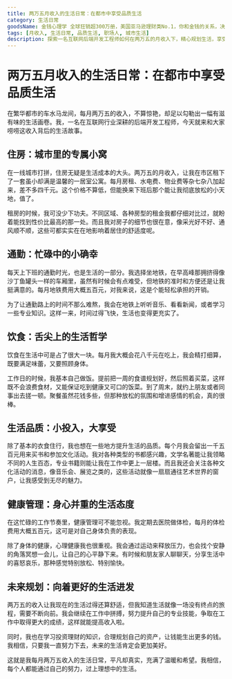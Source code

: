 ```yaml
---
title: 两万五月收入的生活日常：在都市中享受品质生活
category: 生活日常
goodsName: 金钱心理学 全球狂销超300万册，美国亚马逊理财类No.1，你和金钱的关系，决定了财富和你的距离！财务自由指南
tags: [月收入, 生活日常, 品质生活, 职场人, 城市生活]
description: 探索一名互联网后端开发工程师如何在两万五的月收入下，精心规划生活，享受都市中的品质生活。从住房、通勤到饮食、娱乐，全面解析月入两万五的生活日常。
---
```

# 两万五月收入的生活日常：在都市中享受品质生活
在繁华都市的车水马龙间，每月两万五的收入，不算惊艳，却足以勾勒出一幅有滋有味的生活画卷。我，一名在互联网行业深耕的后端开发工程师，今天就来和大家唠唠这收入背后的生活故事。

## 住房：城市里的专属小窝

在一线城市打拼，住房无疑是生活成本的大头。两万五的月收入，让我在市区租下了一套虽小却满是温馨的一居室公寓。每月房租、水电费、物业费等杂七杂八加起来，差不多四千元。这个价格不算低，但能换来下班后那个能让我彻底放松的小天地，值了。

租房的时候，我可没少下功夫。不同区域、各种房型的租金我都仔细对比过，就盼着能找到性价比最高的那一处。而且我对房子的细节也很在意，像采光好不好、通风顺不顺，这些可都实实在在地影响着居住的舒适度呢。

## 通勤：忙碌中的小确幸

每天上下班的通勤时光，也是生活的一部分。我选择坐地铁，在早高峰那拥挤得像沙丁鱼罐头一样的车厢里，虽然有时候会有点难受，但地铁的准时和方便还是让我挺满意的。每月地铁费用大概五百元，对我来说，这是个能轻松承担的开销。

为了让通勤路上的时间不那么难熬，我会在地铁上听听音乐、看看新闻，或者学习一些专业知识。这样一来，时间过得飞快，生活也变得更充实了。

## 饮食：舌尖上的生活哲学

饮食在生活中可是占了很大一块。每月我大概会花八千元在吃上，我会精打细算，既要满足味蕾，又要照顾身体。

工作日的时候，我基本自己做饭。提前把一周的食谱规划好，然后照着买菜，这样既不会浪费食材，又能保证吃到健康又可口的饭菜。到了周末，就约上朋友或者同事出去搓一顿。聚餐虽然花钱多些，但那种放松的氛围和增进感情的机会，真的很棒。

## 生活品质：小投入，大享受

除了基本的衣食住行，我也想在一些地方提升生活的品质。每个月我会留出一千五百元用来买书和参加文化活动。我对各种类型的书都感兴趣，文学名著能让我领略不同的人生百态，专业书籍则能让我在工作中更上一层楼。而且我还会关注各种文化活动的消息，像音乐会、展览之类的，这些活动就像一扇扇通往艺术世界的窗户，让我感受到无尽的魅力。

## 健康管理：身心并重的生活态度

在这忙碌的工作节奏里，健康管理可不能忽视。我定期去医院做体检，每月的体检费用大概五百元，这可是对自己身体负责的表现。

除了身体的健康，心理健康我也很重视。我会通过运动来释放压力，也会找个安静的角落冥想一会儿，让自己的心平静下来。有时候和朋友家人聊聊天，分享生活中的喜怒哀乐，那种感觉特别放松、特别愉快。

## 未来规划：向着更好的生活进发

两万五的收入让我现在的生活过得还算舒适，但我知道生活就像一场没有终点的旅程，需要不断向前。我会继续在工作中拼搏，努力提升自己的专业技能，争取在工作中取得更大的成绩，这样就能提高收入啦。

同时，我也在学习投资理财的知识，合理规划自己的资产，让钱能生出更多的钱。我相信，只要我一直努力下去，未来的生活肯定会更加美好。

这就是我每月两万五收入的生活日常，平凡却真实，充满了温暖和希望。我相信，每个人都能通过自己的努力，过上理想中的生活。